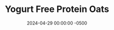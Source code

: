 ---
layout: post
title:  "Yogurt Free Protein Oats"
date:   2024-04-29 00:00:00 -0500
categories:
- Recipes
- Breakfast
permalink: /recipes/no-yogurt-oatmeal
image: /assets/Food/Breakfast/No Yo/cover.jpg
ing: oatsnoyogurt-ing
facts: oatsnoyogurt-facts
section1: 
start2: 
section2: 
start3: 
section3: 
start4: 
section4: 
start5: 
section5: 
Prep: 5
Rest: 
Cook: 2
Source1: 
Source2: 
whisk: https://s.samsungfood.com/lx6TE
tags: 
- oatmeal
- oats
- protein
- casein
- whey
- yogurt
- chia
- gluten free
- chocolate
- peanut butter
- nut
- almond
- cocoa
- banana
- mashed banana
- pumpkin
- peanut butter
- pb2
- nuts
- fruit
- strawberries
- strawberry
- blueberries
- blueberry
- overnight oats
Description: Most of my protein overnight oats recipes use plain nonfat Greek yogurt. But if you can't digest it, or you don't have any on hand, you can use this as a base instead. I've basically just doubled the protein powder and added a little sweetener to compensate.  Here, I've used sugar free syrup, but honey or maple syrup are also good sweeteners.  I've also gone with the <a href="https://www.amazon.com/gp/product/B0CK355821/ref=ppx_od_dt_b_asin_title_s00?ie=UTF8&psc=1">stevia sweetened electrolyte powder</a> that I've used in <a href="/recipes/electrolyte-protein-shake">Electrolyte Protein Shake</a>, giving me a vitamin and electrolyte boost while also acting as my sweetener.  <br>&emsp;Oats are such a blank slate - replace the banana with pumpkin, add some cocoa powder, swirl in some peanut butter or PB2, top with fruit; the possibilities are endless, create your perfect bowl!  For a protein powder free recipe, check out my <a href="no-protein-powder-oatmeal">Overnight Oats with no Protein Powder</a>
Instructions: 
- Mash the banana in a bowl, and mix with the rest of the ingredients. Either refrigerate overnight to enjoy cold, or microwave on high for 2 minutes (stirring halfway) to enjoy warm
---